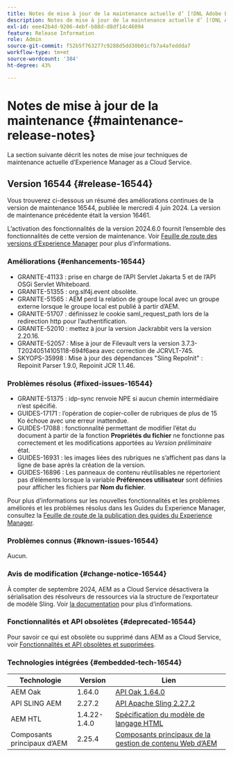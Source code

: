 ```yaml
---
title: Notes de mise à jour de la maintenance actuelle d’ [!DNL Adobe Experience Manager]  as a Cloud Service.
description: Notes de mise à jour de la maintenance actuelle d’ [!DNL Adobe Experience Manager]  as a Cloud Service.
exl-id: eee42b4d-9206-4ebf-b88d-d8df14c46094
feature: Release Information
role: Admin
source-git-commit: f52b5f763277c9288d5dd30b01cfb7a4afeddda7
workflow-type: tm+mt
source-wordcount: '384'
ht-degree: 43%

---
```


# Notes de mise à jour de la maintenance {#maintenance-release-notes}

La section suivante décrit les notes de mise jour techniques de maintenance actuelle d’Experience Manager as a Cloud Service.

## Version 16544 {#release-16544}

Vous trouverez ci-dessous un résumé des améliorations continues de la version de maintenance 16544, publiée le mercredi 4 juin 2024. La version de maintenance précédente était la version 16461.

L’activation des fonctionnalités de la version 2024.6.0 fournit l’ensemble des fonctionnalités de cette version de maintenance. Voir [Feuille de route des versions d’Experience Manager](https://experienceleague.adobe.com/fr/docs/experience-manager-release-information/aem-release-updates/update-releases-roadmap) pour plus d’informations.

### Améliorations {#enhancements-16544}

* GRANITE-41133 : prise en charge de l’API Servlet Jakarta 5 et de l’API OSGi Servlet Whiteboard.
* GRANITE-51355 : org.slf4j.event obsolète.
* GRANITE-51565 : AEM perd la relation de groupe local avec un groupe externe lorsque le groupe local est publié à partir d’AEM.
* GRANITE-51707 : définissez le cookie saml_request_path lors de la redirection http pour l’authentification.
* GRANITE-52010 : mettez à jour la version Jackrabbit vers la version 2.20.16.
* GRANITE-52057 : Mise à jour de Filevault vers la version 3.7.3-T20240514105118-694f6aea avec correction de JCRVLT-745.
* SKYOPS-35998 : Mise à jour des dépendances &quot;Sling RepoInit&quot; : Repoinit Parser 1.9.0, Repoinit JCR 1.1.46.

### Problèmes résolus {#fixed-issues-16544}

* GRANITE-51375 : idp-sync renvoie NPE si aucun chemin intermédiaire n’est spécifié.
* GUIDES-17171 : l’opération de copier-coller de rubriques de plus de 15 Ko échoue avec une erreur inattendue.
* GUIDES-17088 : fonctionnalité permettant de modifier l’état du document à partir de la fonction **Propriétés du fichier** ne fonctionne pas correctement et les modifications apportées au *Version préliminaire* état.
* GUIDES-16931 : les images liées des rubriques ne s’affichent pas dans la ligne de base après la création de la version.
* GUIDES-16896 : Les panneaux de contenu réutilisables ne répertorient pas d’éléments lorsque la variable **Préférences utilisateur** sont définies pour afficher les fichiers par **Nom du fichier**.

Pour plus d’informations sur les nouvelles fonctionnalités et les problèmes améliorés et les problèmes résolus dans les Guides du Experience Manager, consultez la [Feuille de route de la publication des guides du Experience Manager](https://experienceleague.adobe.com/en/docs/experience-manager-guides/using/release-info/aem-guides-releases-roadmap).

### Problèmes connus {#known-issues-16544}

Aucun.

### Avis de modification {#change-notice-16544}

À compter de septembre 2024, AEM as a Cloud Service désactivera la sérialisation des résolveurs de ressources via la structure de l’exportateur de modèle Sling. Voir [la documentation](https://experienceleague.adobe.com/en/docs/experience-manager-cloud-service/content/implementing/developing/hybrid/disallow-the-serialization-of-resourceresolvers-via-sling-model-exporter) pour plus d’informations.

### Fonctionnalités et API obsolètes {#deprecated-16544}

Pour savoir ce qui est obsolète ou supprimé dans AEM as a Cloud Service, voir [Fonctionnalités et API obsolètes et supprimées](/help/release-notes/deprecated-removed-features.md).

### Technologies intégrées {#embedded-tech-16544}

| Technologie | Version | Lien |
|---|---|---|
| AEM Oak | 1.64.0 | [API Oak 1.64.0](https://www.javadoc.io/doc/org.apache.jackrabbit/oak-api/1.64.0/index.html) |
| API SLING AEM | 2.27.2 | [API Apache Sling 2.27.2](https://www.javadoc.io/doc/org.apache.sling/org.apache.sling.api/latest/index.html) |
| AEM HTL | 1.4.22-1.4.0 | [Spécification du modèle de langage HTML](https://github.com/adobe/htl-spec) |
| Composants principaux d’AEM | 2.25.4 | [Composants principaux de la gestion de contenu Web d’AEM](https://github.com/adobe/aem-core-wcm-components) |

